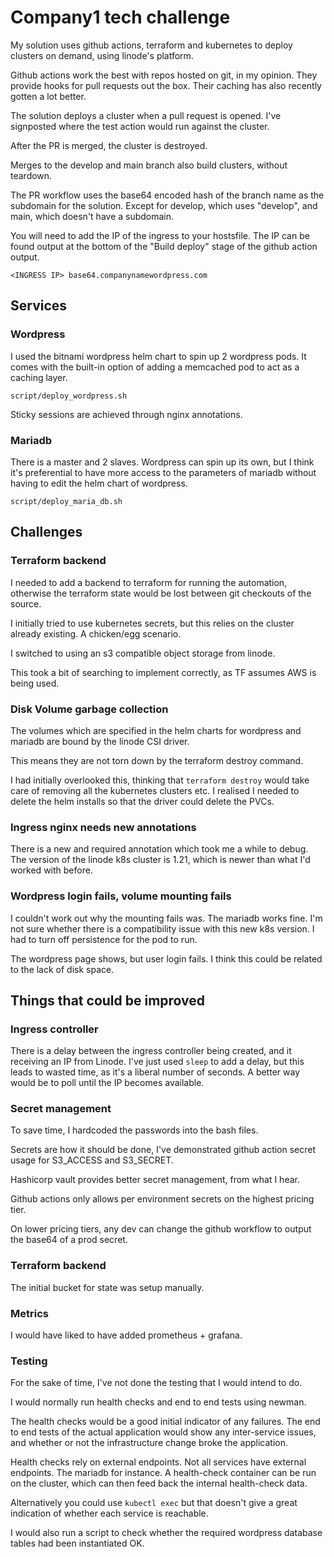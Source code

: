 # Company1 tech challenge 

My solution uses github actions, terraform and kubernetes to deploy clusters on demand, using linode's platform.

Github actions work the best with repos hosted on git, in my opinion. They provide hooks for pull requests out the box.
 Their caching has also recently gotten a lot better.

The solution deploys a cluster when a pull request is opened. I've signposted where the test action would run against the cluster.

After the PR is merged, the cluster is destroyed.

Merges to the develop and main branch also build clusters, without teardown.

The PR workflow uses the base64 encoded hash of the branch name as the subdomain for the solution. Except 
for develop, which uses "develop", and main, which doesn't have a subdomain.

You will need to add the IP of the ingress to your hostsfile. The IP can be found output at the bottom of 
the "Build deploy" stage of the github action output.

`<INGRESS IP> base64.companynamewordpress.com`

## Services

### Wordpress

I used the bitnami wordpress helm chart to spin up 2 wordpress pods. It comes with the built-in option of 
adding a memcached pod to act as a caching layer.

`script/deploy_wordpress.sh`

Sticky sessions are achieved through nginx annotations.


### Mariadb

There is a master and 2 slaves. Wordpress can spin up its own, but I think it's preferential to have more access to the parameters 
of mariadb without having to edit the helm chart of wordpress.

`script/deploy_maria_db.sh`

## Challenges

### Terraform backend

I needed to add a backend to terraform for running the automation, otherwise the terraform state would be lost 
between git checkouts of the source.

I initially tried to use kubernetes secrets, but this relies on the cluster already existing. A chicken/egg 
scenario.

I switched to using an s3 compatible object storage from linode.

This took a bit of searching to implement correctly, as TF assumes AWS is being used.

### Disk Volume garbage collection

The volumes which are specified in the helm charts for wordpress and mariadb are bound by the linode CSI driver.

This means they are not torn down by the terraform destroy command.

I had initially overlooked this, thinking that `terraform destroy` would take care of removing all the kubernetes clusters
etc. I realised I needed to delete the helm installs so that the driver could delete the PVCs.

### Ingress nginx needs new annotations

There is a new and required annotation which took me a while to debug. The version of the linode k8s cluster is
1.21, which is newer than what I'd worked with before.

### Wordpress login fails, volume mounting fails

I couldn't work out why the mounting fails was. The mariadb works fine. I'm not sure whether there is a compatibility 
issue with this new k8s version. I had to turn off persistence for the pod to run.

The wordpress page shows, but user login fails. I think this could be related to the lack of disk space.

## Things that could be improved

### Ingress controller

There is a delay between the ingress controller being created, and it receiving an IP from Linode. I've just 
used `sleep` to add a delay, but this leads to wasted time, as it's a liberal number of seconds. A better way would be to
poll until the IP becomes available.

### Secret management

To save time, I hardcoded the passwords into the bash files.

Secrets are how it should be done, I've demonstrated github action secret usage for S3_ACCESS and S3_SECRET.

Hashicorp vault provides better secret management, from what I hear.

Github actions only allows per environment secrets on the highest pricing tier.

On lower pricing tiers, any dev can change the github workflow to output the base64 of a prod secret.

### Terraform backend

The initial bucket for state was setup manually.

### Metrics

I would have liked to have added prometheus + grafana.

### Testing

For the sake of time, I've not done the testing that I would intend to do.

I would normally run health checks and end to end tests using newman.

The health checks would be a good initial indicator of any failures. The end to end tests of the actual application 
would show any inter-service issues, and whether or not the infrastructure change broke the application.

Health checks rely on external endpoints. Not all services have external endpoints. The mariadb for instance.
A health-check container can be run on the cluster, which can then feed back the internal health-check data.

Alternatively you could use `kubectl exec` but that doesn't give a great indication of whether each service is reachable.

I would also run a script to check whether the required wordpress database tables had been instantiated OK.